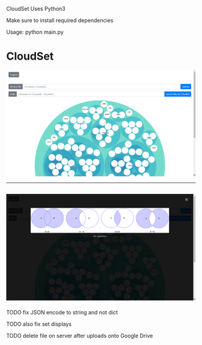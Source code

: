 CloudSet
Uses Python3

Make sure to install required dependencies

Usage: python main.py
# CloudSet

![Preview](https://github.com/loutouk/CloudSet/blob/master/report/LaTeX%20files/images/menu.png)

----
![Preview](https://github.com/loutouk/CloudSet/blob/master/report/LaTeX%20files/images/help.png)
----

TODO fix JSON encode to string and not dict

TODO also fix set displays

TODO delete file on server after uploads onto Google Drive
